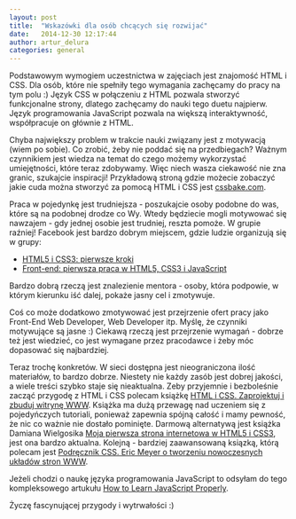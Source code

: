 ```yaml
---
layout: post
title:  "Wskazówki dla osób chcących się rozwijać"
date:   2014-12-30 12:17:44
author: artur_delura
categories: general
---
```

Podstawowym wymogiem uczestnictwa w zajęciach jest znajomość HTML i CSS. Dla osób, które nie spełniły tego wymagania zachęcamy do pracy na tym polu :) Język CSS w połączeniu z HTML pozwala stworzyć funkcjonalne strony, dlatego zachęcamy do nauki tego duetu najpierw. Język programowania JavaScript pozwala na większą interaktywność, współpracuje on głównie z HTML.

Chyba największy problem w trakcie nauki związany jest z motywacją (wiem po sobie). Co zrobić, żeby nie poddać się na przedbiegach? Ważnym czynnikiem jest wiedza na temat do czego możemy wykorzystać umiejętności, które teraz zdobywamy. Więc niech wasza ciekawość nie zna granic, szukajcie inspiracji! Przykładową stroną gdzie możecie zobaczyć jakie cuda można stworzyć za pomocą HTML i CSS jest [cssbake.com](http://cssbake.com).

Praca w pojedynkę jest trudniejsza - poszukajcie osoby podobne do was, które są na podobnej drodze co Wy. Wtedy będziecie mogli motywować się nawzajem - gdy jednej osobie jest trudniej, reszta pomoże. W grupie raźniej! Facebook jest bardzo dobrym miejscem, gdzie ludzie organizują się w grupy: 

* [HTML5 i CSS3: pierwsze kroki](https://www.facebook.com/groups/742940452405327/)
* [Front-end: pierwsza praca w HTML5, CSS3 i JavaScript](https://www.facebook.com/groups/1485218891734165/)

Bardzo dobrą rzeczą jest znalezienie mentora - osoby, która podpowie, w którym kierunku iść dalej, pokaże jasny cel i zmotywuje.

Coś co może dodatkowo zmotywować jest przejrzenie ofert pracy jako Front-End Web Developer, Web Developer itp. Myślę, że czynniki motywujące są jasne :) Ciekawą rzeczą jest przejrzenie wymagań - dobrze też jest wiedzieć, co jest wymagane przez pracodawce i żeby móc dopasować się najbardziej.

Teraz trochę konkretów. W sieci dostępna jest nieograniczona ilość materiałów, to bardzo dobrze. Niestety nie każdy zasób jest dobrej jakości, a wiele treści szybko staje się nieaktualna. Zeby przyjemnie i bezboleśnie zacząć przygodę z HTML i CSS polecam książkę [HTML i CSS. Zaprojektuj i zbuduj witrynę WWW](http://helion.pl/ksiazki/html-i-css-zaprojektuj-i-zbuduj-witryne-www-jon-duckett,htcsww.htm). Książka ma dużą przewagę nad uczeniem się z pojedyńczych tutoriali, ponieważ zapewnia spójną całość i mamy pewność, że nic co ważnie nie dostało pominięte. Darmową alternatywą jest książka Damiana Wielgosika [Moja pierwsza strona internetowa
w HTML5 i CSS3](http://ferrante.pl/books/html/), jest ona bardzo aktualna. Kolejną - bardziej zaawansowaną ksiązką, którą polecam jest [Podręcznik CSS. Eric Meyer o tworzeniu nowoczesnych układów stron WWW](http://helion.pl/ksiazki/podrecznik-css-eric-meyer-o-tworzeniu-nowoczesnych-ukladow-stron-www-smashing-magazine-eric-meyer,tfacss.htm).

Jeżeli chodzi o naukę języka programowania JavaScript to odsyłam do tego kompleksowego artukułu [How to Learn JavaScript Properly](http://javascriptissexy.com/how-to-learn-javascript-properly/).

Życzę fascynującej przygody i wytrwałości :)